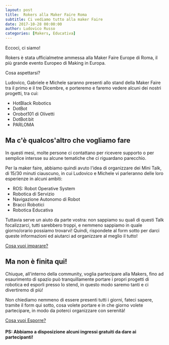 ```yaml
---
layout: post
title:  Rokers alla Maker Faire Roma
subtitle: Ci vediamo tutto alla maker Faire
date: 2017-10-28 00:00:00
author: Ludovico Russo
categories: [Makers, Educativa]
---
```


Eccoci, ci siamo!

Rokers è stata ufficialmetne ammessa alla Maker Faire Europe di Roma, il più
grande evento Europeo di Making in Europa.

Cosa aspettarsi?

Ludovico, Gabriele e Michele saranno presenti allo stand della Maker Faire tra il primo e il tre Dicembre, e porteremo e faremo vedere alcuni dei nostri progetti, tra cui:
 - HotBlack Robotics
 - DotBot
 - Orobot101 di Olivetti
 - DotBot:bit
 - PARLOMA

## Ma c'è qualcos'altro che vogliamo fare

In questi mesi, molte persone ci contattano per ricevere supporto o per semplice intersse
su alcune tematiche che ci riguardano parecchio.

Per la maker faire, abbiamo quindi avuto l'idea di organizzare dei Mini Talk, di 15/30 minuti
ciauscuno, in cui Ludovico e Michele vi parleranno delle loro esperienze in alcuni ambiti:

 - ROS: Robot Operative System
 - Robotica di Servizio
 - Navigazione Autonomo di Robot
 - Bracci Robotici
 - Robotica Educativa

Tuttavia serve un aiuto da parte vostra: non sappiamo su quali di questi Talk focalizzarci, tutti sarebbero troppi, e nemmeno sappiamo in quale giorno/orario possiamo trovarvi! Quindi, rispondete al form sotto per darci queste informazioni ed aiutarci ad organizzare al meglio il tutto!

<a href="https://goo.gl/forms/kHfb3cZYctbLjzL42" type="button" class="btn btn-primary btn-lg"> Cosa vuoi imparare? </a>

## Ma non è finita qui!

Chiuque, all'interno della community, voglia partecipare alla Makers, fino ad esaurimento di spazio può tranquillamente portare i propri progetti di robotica ed esporli presso lo stend,
in questo modo saremo tanti e ci divertiremo di più!

Non chiediamo nemmeno di essere presenti tutti i giorni, fateci sapere, tramite il form
qui sotto, cosa volete portare e in che giorno volete partecipare, in modo da poterci
organizzare con serenità!

<a href="https://goo.gl/forms/TPqAu6731hiiTVSO2" type="button" class="btn btn-primary btn-lg"> Cosa vuoi Esporre? </a>

#### PS: Abbiamo a disposizione alcuni ingressi gratuiti da dare ai partecipanti!
